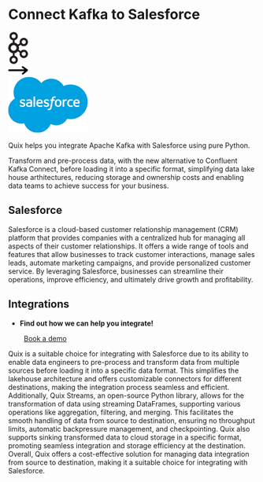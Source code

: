 # Connect Kafka to Salesforce

<div class="connect-images cards blog-grid-card" markdown>
<div>
<img src="../images/kafka_logo.png" width="40px" />
</div>
<div>
<img src="../images/arrow.svg" width="40px" />
</div>
<div>
<img src="./images/salesforce_1.jpg" />
</div>
</div>

Quix helps you integrate Apache Kafka with Salesforce using pure Python.

Transform and pre-process data, with the new alternative to Confluent Kafka Connect, before loading it into a specific format, simplifying data lake house arthitectures, reducing storage and ownership costs and enabling data teams to achieve success for your business.

## Salesforce

Salesforce is a cloud-based customer relationship management (CRM) platform that provides companies with a centralized hub for managing all aspects of their customer relationships. It offers a wide range of tools and features that allow businesses to track customer interactions, manage sales leads, automate marketing campaigns, and provide personalized customer service. By leveraging Salesforce, businesses can streamline their operations, improve efficiency, and ultimately drive growth and profitability.

## Integrations

<div class="grid cards" markdown>

- __Find out how we can help you integrate!__

    <a class="md-button md-button--primary" href="https://share.hsforms.com/1iW0TmZzKQMChk0lxd_tGiw4yjw2?__hstc=175542013.2303933fbd746c0ac86d9ccbe9bc9100.1728383268831.1729603416735.1729620918855.31&__hssc=175542013.1.1729620918855&__hsfp=2132701734" target="_blank" style="margin:.5rem;">Book a demo</a>

</div>


Quix is a suitable choice for integrating with Salesforce due to its ability to enable data engineers to pre-process and transform data from multiple sources before loading it into a specific data format. This simplifies the lakehouse architecture and offers customizable connectors for different destinations, making the integration process seamless and efficient. Additionally, Quix Streams, an open-source Python library, allows for the transformation of data using streaming DataFrames, supporting various operations like aggregation, filtering, and merging. This facilitates the smooth handling of data from source to destination, ensuring no throughput limits, automatic backpressure management, and checkpointing. Quix also supports sinking transformed data to cloud storage in a specific format, promoting seamless integration and storage efficiency at the destination. Overall, Quix offers a cost-effective solution for managing data integration from source to destination, making it a suitable choice for integrating with Salesforce.

